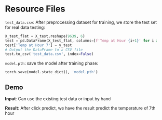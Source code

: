 # Resource Files
`test_data.csv`: After preprocessing dataset for training, we store the test set for real data testing:
```python
X_test_flat = X_test.reshape(9639, 6)
test = pd.DataFrame(X_test_flat, columns=[f'Temp at Hour {i+1}' for i in range(6)])
test['Temp at Hour 7'] = y_test
# Output the DataFrame to a CSV file
test.to_csv('test_data.csv', index=False)
```

`model.pth`: save the model after training phase:
```python
torch.save(model.state_dict(), 'model.pth')
```

## Demo
**Input**: Can use the existing test data or input by hand  


**Result**: After click predict, we have the result predict the temperature of 7th hour  


